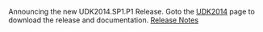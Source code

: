 Announcing the new UDK2014.SP1.P1 Release. Goto the [UDK2014](http://www.tianocore.org/udk2014/ "UEFI Development Kit 2014") page to download the release and documentation. [Release Notes](http://sourceforge.net/projects/edk2/files/UDK2014_Releases/UDK2014.SP1.P1/UDK2014.SP1.P1-ReleaseNotes-MyWorkSpace.txt/download)